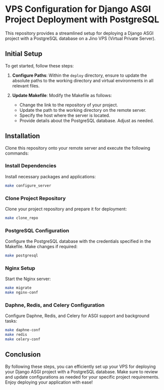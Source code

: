 # VPS Configuration for Django ASGI Project Deployment with PostgreSQL

This repository provides a streamlined setup for deploying a Django ASGI project with a PostgreSQL database on a Jino VPS (Virtual Private Server).

## Initial Setup

To get started, follow these steps:

1. **Configure Paths**: Within the `deploy` directory, ensure to update the absolute paths to the working directory and virtual environments in all relevant files.

2. **Update Makefile**: Modify the Makefile as follows:
    - Change the link to the repository of your project.
    - Update the path to the working directory on the remote server.
    - Specify the host where the server is located.
    - Provide details about the PostgreSQL database. Adjust as needed.

## Installation

Clone this repository onto your remote server and execute the following commands:

### Install Dependencies

Install necessary packages and applications:

```bash
make configure_server
```

### Clone Project Repository

Clone your project repository and prepare it for deployment:

```bash
make clone_repo 
```

### PostgreSQL Configuration

Configure the PostgreSQL database with the credentials specified in the Makefile. Make changes if required:

```bash
make postgresql 
```

### Nginx Setup

Start the Nginx server:

```bash
make migrate 
make nginx-conf
```

### Daphne, Redis, and Celery Configuration

Configure Daphne, Redis, and Celery for ASGI support and background tasks:

```bash
make daphne-conf 
make redis
make celery-conf
```

## Conclusion

By following these steps, you can efficiently set up your VPS for deploying your Django ASGI project with a PostgreSQL database. Make sure to review and update configurations as needed for your specific project requirements. Enjoy deploying your application with ease!
